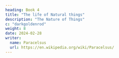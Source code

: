 ```yaml
---
heading: Book 4
title: "The life of Natural things"
description: "The Nature of Things"
c: "darkgoldenrod"
weight: 8
date: 2024-02-28
writer:
  name: Paracelsus
  url: https://en.wikipedia.org/wiki/Paracelsus/
---
```

